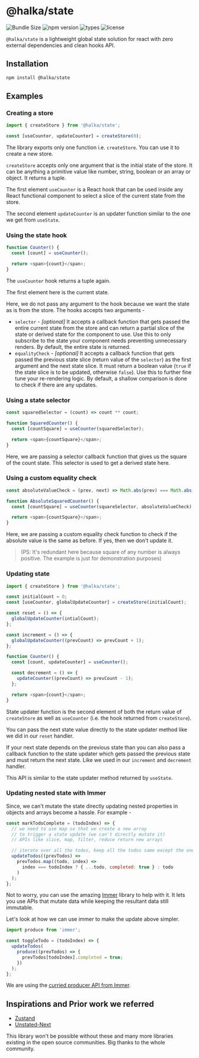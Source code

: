 # @halka/state

![Bundle Size](https://badgen.net/bundlephobia/minzip/@halka/state) ![npm version](https://badgen.net/npm/v/@halka/state) ![types](https://badgen.net/npm/types/@halka/state) ![license](https://badgen.net/github/license/halka-org/state)

`@halka/state` is a lightweight global state solution for react with zero external dependencies and clean hooks API.

## Installation

```sh
npm install @halka/state
```

## Examples

### Creating a store

```js
import { createStore } from '@halka/state';

const [useCounter, updateCounter] = createStore(0);
```

The library exports only one function i.e. `createStore`. You can use it to create a new store.

`createStore` accepts only one argument that is the initial state of the store. It can be anything a primitive value like number, string, boolean or an array or object. It returns a tuple.

The first element `useCounter` is a React hook that can be used inside any React functional component to select a slice of the current state from the store.

The second element `updateCounter` is an updater function similar to the one we get from `useState`.

### Using the state hook

```js
function Counter() {
  const [count] = useCounter();

  return <span>{count}</span>;
}
```

The `useCounter` hook returns a tuple again.

The first element here is the current state.

Here, we do not pass any argument to the hook because we want the state as is from the store. The hooks accepts two arguments -

- `selector` - _[optional]_ It accepts a callback function that gets passed the entire current state from the store and can return a partial slice of the state or derived state for the component to use. Use this to only subscribe to the state your component needs preventing unnecessary renders. By default, the entire state is returned.
- `equalityCheck` - _[optional]_ It accepts a callback function that gets passed the previous state slice (return value of the `selector`)
  as the first argument and the next state slice. It must return a boolean value (`true` if the state slice is to be updated, otherwise `false`). Use this to further fine tune your re-rendering logic. By default, a shallow comparison is done to check if there are any updates.

### Using a state selector

```js
const squaredSelector = (count) => count ** count;

function SquaredCounter() {
  const [countSquare] = useCounter(squaredSelector);

  return <span>{countSquare}</span>;
}
```

Here, we are passing a selector callback function that gives us the square of the count state. This selector is used to get a derived state here.

### Using a custom equality check

```js
const absoluteValueCheck = (prev, next) => Math.abs(prev) === Math.abs(next);

function AbsoluteSquaredCounter() {
  const [countSquare] = useCounter(squareSelector, absoluteValueCheck);

  return <span>{countSquare}</span>;
}
```

Here, we are passing a custom equality check function to check if the absolute value is the same as before. If yes, then we don't update it.

> (PS: It's redundant here because square of any number is always positive. The example is just for demonstration purposes)

### Updating state

```js
import { createStore } from '@halka/state';

const initialCount = 0;
const [useCounter, globalUpdateCounter] = createStore(initialCount);

const reset = () => {
  globalUpdateCounter(intialCount);
};

const increment = () => {
  globalUpdateCounter((prevCount) => prevCount + 1);
};

function Counter() {
  const [count, updateCounter] = useCounter();

  const decrement = () => {
    updateCounter((prevCount) => prevCount - 1);
  };

  return <span>{count}</span>;
}
```

State updater function is the second element of both the return value of `createStore` as well as `useCounter` (i.e. the hook returned from `createStore`).

You can pass the next state value directly to the state updater method like we did in our `reset` handler.

If your next state depends on the previous state than you can also pass a callback function to the state updater which gets passed the previous state and must return the next state. Like we used in our `increment` and `decrement` handler.

This API is similar to the state updater method returned by `useState`.

### Updating nested state with Immer

Since, we can't mutate the state directly updating nested properties in objects and arrays become a hassle. For example -

```js
const markTodoComplete = (todoIndex) => {
  // we need to use map so that we create a new array
  // to trigger a state update (we can't directly mutate it)
  // APIs like slice, map, filter, reduce return new arrays

  // iterate over all the todos, keep all the todos same except the one we are trying to mark as complete
  updateTodos((prevTodos) =>
    prevTodos.map((todo, index) =>
      index === todoIndex ? { ...todo, completed: true } : todo
    )
  );
};
```

Not to worry, you can use the amazing [Immer](https://immerjs.github.io/immer) library to help with it. It lets you use APIs that mutate data while keeping the resultant data still immutable.

Let's look at how we can use immer to make the update above simpler.

```js
import produce from 'immer';

const toggleTodo = (todoIndex) => {
  updateTodos(
    produce((prevTodos) => {
      prevTodos[todoIndex].completed = true;
    })
  );
};
```

We are using the [curried producer API from Immer](https://immerjs.github.io/immer/docs/curried-produce).

## Inspirations and Prior work we referred

- [Zustand](https://github.com/react-spring/zustand)
- [Unstated-Next](https://github.com/jamiebuilds/unstated-next)

This library won't be possible without these and many more libraries existing in the open source communities. Big thanks to the whole community.
